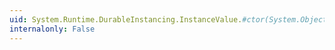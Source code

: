 ```yaml
---
uid: System.Runtime.DurableInstancing.InstanceValue.#ctor(System.Object)
internalonly: False
---
```

